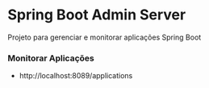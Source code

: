 # Spring Boot Admin Server

Projeto para gerenciar e monitorar aplicações Spring Boot


### Monitorar Aplicações

- http://localhost:8089/applications